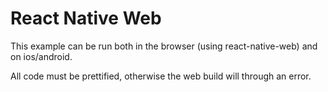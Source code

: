 # React Native Web

This example can be run both in the browser (using react-native-web) and on ios/android.

All code must be prettified, otherwise the web build will through an error.
